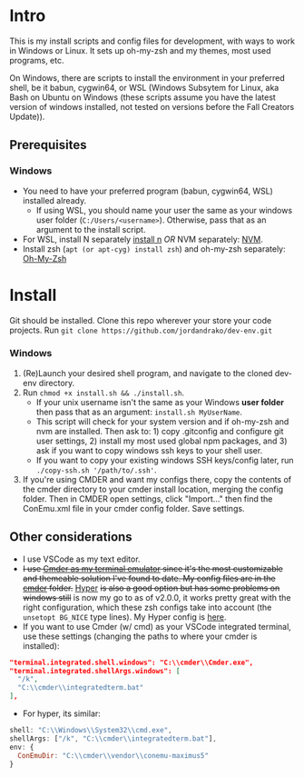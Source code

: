 # Intro

This is my install scripts and config files for development, with ways to work in Windows or Linux. It sets up oh-my-zsh and my themes, most used programs, etc.

On Windows, there are scripts to install the environment in your preferred shell, be it babun, cygwin64, or WSL (Windows Subsytem for Linux, aka Bash on Ubuntu on Windows (these scripts assume you have the latest version of windows installed, not tested on versions before the Fall Creators Update)).

## Prerequisites

### Windows

- You need to have your preferred program (babun, cygwin64, WSL) installed already.
  - If using WSL, you should name your user the same as your windows user folder (`C:/Users/<username>`). Otherwise, pass that as an argument to the install script.
- For WSL, install N separately [install n](https://github.com/tj/n#installation) _OR_ NVM separately: [NVM](https://github.com/creationix/nvm#install-script).
- Install zsh (`apt (or apt-cyg) install zsh`) and oh-my-zsh separately: [Oh-My-Zsh](https://github.com/robbyrussell/oh-my-zsh#basic-installation)

# Install

Git should be installed.
Clone this repo wherever your store your code projects. Run `git clone https://github.com/jordandrako/dev-env.git`

### Windows

1.  (Re)Launch your desired shell program, and navigate to the cloned dev-env directory.
1.  Run `chmod +x install.sh && ./install.sh`.
    - If your unix username isn't the same as your Windows **user folder** then pass that as an argument: `install.sh MyUserName`.
    - This script will check for your system version and if oh-my-zsh and nvm are installed. Then ask to: 1) copy .gitconfig and configure git user settings, 2) install my most used global npm packages, and 3) ask if you want to copy windows ssh keys to your shell user.
    - If you want to copy your existing windows SSH keys/config later, run `./copy-ssh.sh '/path/to/.ssh'`.
1.  If you're using CMDER and want my configs there, copy the contents of the cmder directory to your cmder install location, merging the config folder. Then in CMDER open settings, click "Import..." then find the ConEmu.xml file in your cmder config folder. Save settings.

## Other considerations

- I use VSCode as my text editor.
- ~~I use [Cmder as my terminal emulator](http://cmder.net/) since it's the most customizable and themeable solution I've found to date. My config files are in the [cmder](cmder) folder.~~ [Hyper](https://hyper.is) ~~is also a good option but has some problems on windows still~~ is now my go to as of v2.0.0, it works pretty great with the right configuration, which these zsh configs take into account (the `unsetopt BG_NICE` type lines). My Hyper config is [here](https://gist.github.com/jordandrako/b9507122e6db8adb6362eb5cdf147b7f).
- If you want to use Cmder (w/ cmd) as your VSCode integrated terminal, use these settings (changing the paths to where your cmder is installed):

```json
"terminal.integrated.shell.windows": "C:\\cmder\\Cmder.exe",
"terminal.integrated.shellArgs.windows": [
  "/k",
  "C:\\cmder\\integratedterm.bat"
],
```

- For hyper, its similar:

```js
shell: "C:\\Windows\\System32\\cmd.exe",
shellArgs: ["/k", "C:\\cmder\\integratedterm.bat"],
env: {
  ConEmuDir: "C:\\cmder\\vendor\\conemu-maximus5"
}
```
